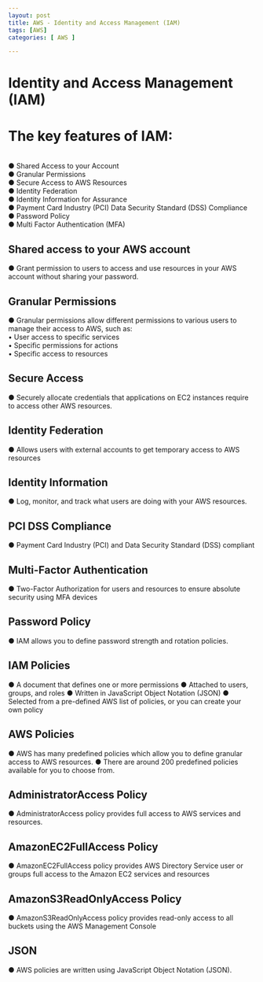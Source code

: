 ```yaml
---
layout: post
title: AWS - Identity and Access Management (IAM)
tags: [AWS]
categories: [ AWS ]

---
```





# Identity and Access Management (IAM)

# The key features of IAM:
<br>
● Shared Access to your Account <br>
● Granular Permissions<br>
● Secure Access to AWS Resources<br>
● Identity Federation<br>
● Identity Information for Assurance<br>
● Payment Card Industry (PCI) Data Security Standard (DSS) Compliance<br>
● Password Policy<br>
● Multi Factor Authentication (MFA)<br>

## Shared access to your AWS account
● Grant permission to users to access and use resources in your AWS account without sharing your password.<br>
## Granular Permissions
● Granular permissions allow different permissions to various users to manage their access to AWS, such as:<br>
• User access to specific services<br>
• Specific permissions for actions<br>
• Specific access to resources<br>
## Secure Access
● Securely allocate credentials that applications on EC2 instances require to access other AWS resources.<br>
## Identity Federation
● Allows users with external accounts to get temporary access to AWS resources<br>
## Identity Information
● Log, monitor, and track what users are doing with your AWS resources.<br>
## PCI DSS Compliance
● Payment Card Industry (PCI) and Data Security Standard (DSS) compliant<br>
## Multi-Factor Authentication
● Two-Factor Authorization for users and resources to ensure absolute security using MFA devices<br>
## Password Policy
● IAM allows you to define password strength and rotation policies.<br>

## IAM Policies
● A document that defines one or more permissions
● Attached to users, groups, and roles
● Written in JavaScript Object Notation (JSON)
● Selected from a pre-defined AWS list of policies, or you can create your own policy
  
 ## AWS Policies
● AWS has many predefined policies which allow you to define granular access to AWS resources.
● There are around 200 predefined policies available for you to choose from.
## AdministratorAccess Policy
● AdministratorAccess policy provides full access to AWS services and resources.
## AmazonEC2FullAccess Policy
● AmazonEC2FullAccess policy provides AWS Directory Service user or groups full access to the Amazon EC2 services and resources
## AmazonS3ReadOnlyAccess Policy
● AmazonS3ReadOnlyAccess policy provides read-only access to all buckets using the AWS Management Console
## JSON
● AWS policies are written using JavaScript Object Notation (JSON).
 
 
